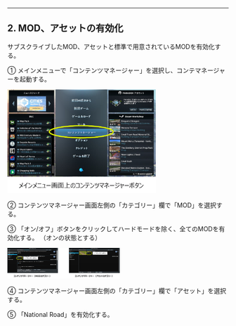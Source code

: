 ------

## 2. MOD、アセットの有効化

サブスクライブしたMOD、アセットと標準で用意されているMODを有効化する。

① メインメニューで「コンテンツマネージャー」を選択し、コンテマネージャーを起動する。



<img src="../resources/userMan/2-2-1.png" style="zoom: 33%;" />

② コンテンツマネージャー画面左側の「カテゴリー」欄で「MOD」を選択する。

③ 「オン/オフ」ボタンをクリックしてハードモードを除く、全てのMODを有効化する。
 （オンの状態とする）



<img src="../resources/userMan/2-2-2.png" style="zoom: 25%;" />



④ コンテンツマネージャー画面左側の「カテゴリー」欄で「アセット」を選択する。

⑤ 「National Road」を有効化する。

<br><br>
